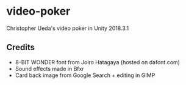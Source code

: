 # video-poker
Christopher Ueda's video poker in Unity 2018.3.1
 
## Credits
* 8-BIT WONDER font from Joiro Hatagaya (hosted on dafont.com)
* Sound effects made in Bfxr
* Card back image from Google Search + editing in GIMP